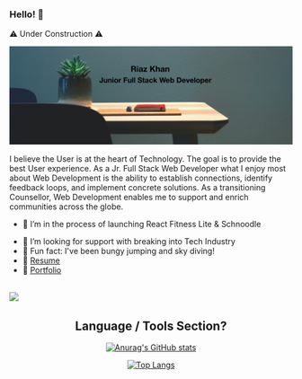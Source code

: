 ### Hello! 👋
:warning: Under Construction :warning:

<div align="center">
<img src="./web-banner.jpeg" />
</div>

I believe the User is at the heart of Technology. The goal is to provide the best User experience. As a Jr. Full Stack Web Developer what I enjoy most about Web Development is the ability to establish connections, identify feedback loops, and implement concrete solutions. As a transitioning Counsellor, Web Development enables me to support and enrich communities across the globe.

- 🚀  I’m in the process of launching React Fitness Lite & Schnoodle
<!-- - 🌱  I’m currently learning ... -->
- 🔨  I’m looking for support with breaking into Tech Industry
- 🧨  Fun fact: I've been bungy jumping and sky diving!
- 📎  [Resume](https://resume.creddle.io/resume/izh3ulidt0f)
- 💼  [Portfolio](https://riazckhan.github.io/)

<br>
<img src="https://camo.githubusercontent.com/a80d00f23720d0bc9f55481cfcd77ab79e141606829cf16ec43f8cacc7741e46/68747470733a2f2f696d672e736869656c64732e696f2f62616467652f4c696e6b6564496e2d3030373742353f7374796c653d666f722d7468652d6261646765266c6f676f3d6c696e6b6564696e266c6f676f436f6c6f723d7768697465" data-canonical-src="https://img.shields.io/badge/LinkedIn-0077B5?style=for-the-badge&amp;logo=linkedin&amp;logoColor=white" style="max-width: 100%;">

<h2 align="center">Language / Tools Section?</h2>

<div align="center">

[![Anurag's GitHub stats](https://github-readme-stats.vercel.app/api?username=riazckhan&show_icons=true&theme=algolia)](https://github.com/anuraghazra/github-readme-stats)

[![Top Langs](https://github-readme-stats.vercel.app/api/top-langs/?username=riazckhan&layout=compact&theme=algolia)](https://github.com/anuraghazra/github-readme-stats)

</div>

<!--
**RiazCKhan/riazckhan** is a ✨ _special_ ✨ repository because its `README.md` (this file) appears on your GitHub profile.
Here are some ideas to get you started:
- 👯 I’m looking to collaborate on ...
- 💬 Ask me about ...
- 📫 How to reach me: ...
- 😄 Pronouns: ...
-->
